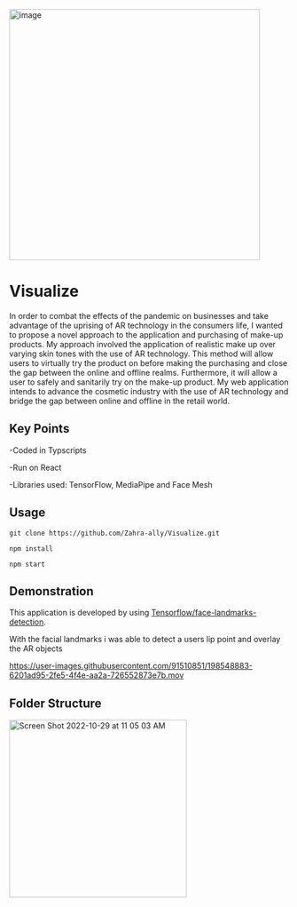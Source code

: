 <img width="452" alt="image" src="https://user-images.githubusercontent.com/91510851/198546033-d4ba2750-ff0b-4ee4-96d5-59cab01eba13.png">

# Visualize
In order to combat the effects of the pandemic on businesses and take advantage of the uprising of AR technology in the consumers life, I wanted to propose a novel approach to the application and purchasing of make-up products. My approach involved the application of realistic make up over varying skin tones with the use of AR technology. This method will allow users to virtually try the product on before making the purchasing and close the gap between the online and offline realms. Furthermore, it will allow a user to safely and sanitarily try on the make-up product. My web application intends to advance the cosmetic industry with the use of AR technology and bridge the gap between online and offline in the retail world.

## Key Points

-Coded in Typscripts

-Run on React

-Libraries used: TensorFlow, MediaPipe and Face Mesh

## Usage
```
git clone https://github.com/Zahra-ally/Visualize.git
```

```
npm install
```

```
npm start
```

## Demonstration
This application is developed by using [Tensorflow/face-landmarks-detection](https://github.com/tensorflow/tfjs-models/tree/master/face-landmarks-detection).

With the facial landmarks i was able to detect a users lip point and overlay the AR objects


https://user-images.githubusercontent.com/91510851/198548883-6201ad95-2fe5-4f4e-aa2a-726552873e7b.mov

## Folder Structure
<img width="320" alt="Screen Shot 2022-10-29 at 11 05 03 AM" src="https://user-images.githubusercontent.com/91510851/198740417-dfedfdd0-ce89-425f-943e-16838a3ac6be.png">



